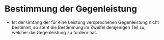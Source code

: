 # Bestimmung der Gegenleistung

- Ist der Umfang der für eine Leistung versprochenen Gegenleistung nicht bestimmt, so steht die Bestimmung im Zweifel demjenigen Teil zu, welcher die Gegenleistung zu fordern hat.

